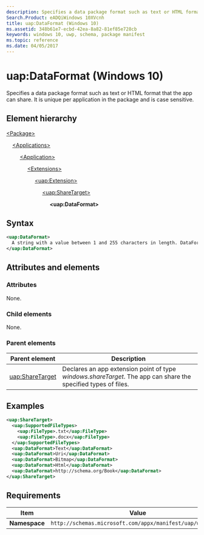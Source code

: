 ```yaml
---
description: Specifies a data package format such as text or HTML format that the app can share (Windows 10).
Search.Product: eADQiWindows 10XVcnh
title: uap:DataFormat (Windows 10)
ms.assetid: 348b61e7-ecbd-42ea-8a82-81ef85e728cb
keywords: windows 10, uwp, schema, package manifest
ms.topic: reference
ms.date: 04/05/2017
---
```


# uap:DataFormat (Windows 10)

Specifies a data package format such as text or HTML format that the app can share. It is unique per application in the package and is case sensitive.

## Element hierarchy

[\<Package\>](element-package.md)

&nbsp;&nbsp;&nbsp;&nbsp;[\<Applications\>](element-applications.md)

&nbsp;&nbsp;&nbsp;&nbsp; &nbsp;&nbsp;&nbsp;&nbsp;[\<Application\>](element-application.md)

&nbsp;&nbsp;&nbsp;&nbsp; &nbsp;&nbsp;&nbsp;&nbsp; &nbsp;&nbsp;&nbsp;&nbsp;[\<Extensions\>](element-extensions.md)

&nbsp;&nbsp;&nbsp;&nbsp; &nbsp;&nbsp;&nbsp;&nbsp; &nbsp;&nbsp;&nbsp;&nbsp; &nbsp;&nbsp;&nbsp;&nbsp;[\<uap:Extension\>](element-uap-extension.md)

&nbsp;&nbsp;&nbsp;&nbsp; &nbsp;&nbsp;&nbsp;&nbsp; &nbsp;&nbsp;&nbsp;&nbsp; &nbsp;&nbsp;&nbsp;&nbsp; &nbsp;&nbsp;&nbsp;&nbsp;[\<uap:ShareTarget\>](element-uap-sharetarget.md)

&nbsp;&nbsp;&nbsp;&nbsp; &nbsp;&nbsp;&nbsp;&nbsp; &nbsp;&nbsp;&nbsp;&nbsp; &nbsp;&nbsp;&nbsp;&nbsp; &nbsp;&nbsp;&nbsp;&nbsp; &nbsp;&nbsp;&nbsp;&nbsp;**\<uap:DataFormat\>**

## Syntax

```xml
<uap:DataFormat>
  A string with a value between 1 and 255 characters in length. DataFormat values specified by the user must be unique within the app.
</uap:DataFormat>
```

## Attributes and elements

### Attributes

None.

### Child elements

None.

### Parent elements

| Parent element | Description |
|-|-|
| [uap:ShareTarget](element-uap-sharetarget.md) | Declares an app extension point of type *windows.shareTarget*. The app can share the specified types of files. |

## Examples

```xml
<uap:ShareTarget>
  <uap:SupportedFileTypes>
    <uap:FileType>.txt</uap:FileType>
    <uap:FileType>.docx</uap:FileType>
  </uap:SupportedFileTypes>
  <uap:DataFormat>Text</uap:DataFormat>
  <uap:DataFormat>Uri</uap:DataFormat>
  <uap:DataFormat>Bitmap</uap:DataFormat>
  <uap:DataFormat>Html</uap:DataFormat>
  <uap:DataFormat>http://schema.org/Book</uap:DataFormat>
</uap:ShareTarget>
```

## Requirements

| Item | Value |
|--|--|
| **Namespace** | `http://schemas.microsoft.com/appx/manifest/uap/windows10` |
